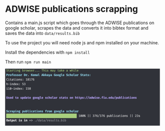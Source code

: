 # ADWISE publications scrapping

Contains a main.js script which goes through the ADWISE publications on google scholar, scrapes the data and converts it into bibtex format and saves the data into `data/results.bib`


To use the project you will need node js and npm installed on your machine.

Install the dependencies with `npm install`

Then run `npm run main`

<!-- image -->
![Output](<.assets/example.png>)
